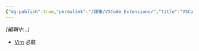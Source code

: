 ```yaml
---
{"dg-publish":true,"permalink":"/雜筆/VSCode Extensions/","title":"VSCode 延伸模組","tags":["vscode"]}
---
```



*(編輯中...)*

- [Vim](https://marketplace.visualstudio.com/items?itemName=vscodevim.vim) 必裝
